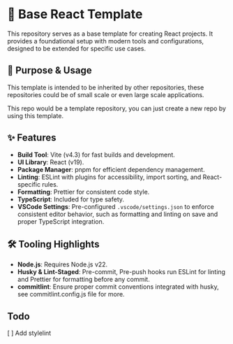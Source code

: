 # 🚀 Base React Template

This repository serves as a base template for creating React projects. It provides a foundational setup with modern tools and configurations, designed to be extended for specific use cases.

## 🎯 Purpose & Usage

This template is intended to be inherited by other repositories, these repositories could be of small scale or even large scale applications.

This repo would be a template repository, you can just create a new repo by using this template.

## ✨ Features

- **Build Tool**: Vite (v4.3) for fast builds and development.
- **UI Library**: React (v19).
- **Package Manager**: pnpm for efficient dependency management.
- **Linting**: ESLint with plugins for accessibility, import sorting, and React-specific rules.
- **Formatting**: Prettier for consistent code style.
- **TypeScript**: Included for type safety.
- **VSCode Settings**: Pre-configured `.vscode/settings.json` to enforce consistent editor behavior, such as formatting and linting on save and proper TypeScript integration.

## 🛠️ Tooling Highlights

- **Node.js**: Requires Node.js v22.
- **Husky & Lint-Staged**: Pre-commit, Pre-push hooks run ESLint for linting and Prettier for formatting before any commit.
- **commitlint**: Ensure proper commit conventions integrated with husky, see commitlint.config.js file for more.


## Todo
[ ] Add stylelint

